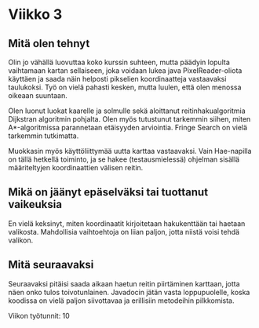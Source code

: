 # Viikko 3

## Mitä olen tehnyt
Olin jo vähällä luovuttaa koko kurssin suhteen, mutta 
päädyin lopulta vaihtamaan kartan sellaiseen, joka voidaan lukea java PixelReader-oliota
käyttäen ja saada näin helposti pikselien koordinaatteja vastaavaksi taulukoksi. 
Työ on vielä pahasti kesken, mutta luulen, että olen menossa oikeaan suuntaan.

Olen luonut luokat kaarelle ja solmulle sekä aloittanut reitinhakualgoritmia Dijkstran algoritmin pohjalta.
Olen myös tutustunut tarkemmin siihen, miten A*-algoritmissa parannetaan etäisyyden arviointia. Fringe Search on vielä tarkemmin tutkimatta.

Muokkasin myös käyttöliittymää uutta karttaa vastaavaksi. Vain Hae-napilla on tällä 
hetkellä toiminto, ja se hakee (testausmielessä) ohjelman sisällä määriteltyjen 
koordinaattien välisen reitin.

## Mikä on jäänyt epäselväksi tai tuottanut vaikeuksia
En vielä keksinyt, miten koordinaatit kirjoitetaan hakukenttään tai haetaan valikosta. Mahdollisia vaihtoehtoja 
on liian paljon, jotta niistä voisi tehdä valikon. 

## Mitä seuraavaksi
Seuraavaksi pitäisi saada aikaan haetun reitin piirtäminen karttaan, jotta näen 
onko tulos toivotunlainen. Javadocin jätän vasta loppupuolelle, koska koodissa on 
vielä paljon siivottavaa ja erillisiin metodeihin pilkkomista.

Viikon työtunnit:
10
